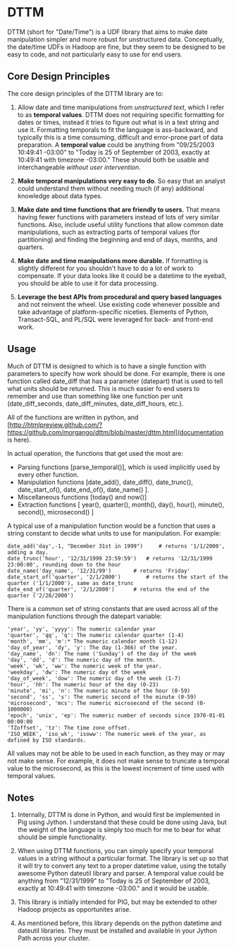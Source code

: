 DTTM
==========================

DTTM (short for "Date/Time") is a UDF library that aims to make date manipulation simpler and more robust for unstructured data.  Conceptually, the date/time UDFs in Hadoop are fine, but they seem to be designed to be easy to code, and not particularly easy to use for end users.  

Core Design Principles
--------------------------

The core design principles of the DTTM library are to: 

1. Allow date and time manipulations from *unstructured text*, which I refer to as **temporal values**.  DTTM does not requiring specific formatting for dates or times, instead it tries to figure out what is in a text string and use it.  Formatting temporals to fit the language is ass-backward, and typically this is a time consuming, difficult and error-prone part of data preparation. A **temporal value** could be anything from "09/25/2003 10:49:41 -03:00" to "Today is 25 of September of 2003, exactly at 10:49:41 with timezone -03:00." These should both be usable and interchangeable *without user intervention*.
	
2. **Make temporal manipulations very easy to do**. So easy that an analyst could understand them without needing 
much (if any) additional knowledge about data types.
	
3. **Make date and time functions that are friendly to users.**  That means having fewer functions with parameters instead of lots of very similar functions.  Also, include useful utility functions that allow common date manipulations, such as extracting parts of temporal values (for partitioning) and finding the beginning and end of days, months, and quarters.
	
4. **Make date and time manipulations more durable.**  If formatting is slightly different for you shouldn't have to do a lot of work to compensate.    If your data looks like it could be a datetime to the eyeball, you should be able to use it for data processing.

5. **Leverage the best APIs from procedural and query based languages** and not reinvent the wheel.  Use existing code whenever possible and take advantage of platform-specific niceties.  Elements of Python, Transact-SQL, and PL/SQL were leveraged  for back- and front-end work.

Usage
--------------------------

Much of DTTM is designed to which is to have a single function with parameters to specify how work should be done.  For example, there is one function called date_diff that has a parameter (datepart) that is used to tell what units should be returned.  This is much easier fo end users to remember and use than something like one function per unit (date_diff_seconds, date_diff_minutes, date_diff_hours, etc.).

All of the functions are written in python, and [http://htmlpreview.github.com/?https://github.com/morgango/dttm/blob/master/dttm.html](documentation is here).

In actual operation, the functions that get used the most are: 

* Parsing functions [parse_temporal()], which is used implicitly used by every other function.
* Manipulation functions [date_add(), date_diff(), date_trunc(), date_start_of(), date_end_of(), date_name() ].
* Miscellaneous functions [today() and now()]
* Extraction functions [ year(), quarter(), month(), day(), hour(), minute(), second(), microsecond() ]

A typical use of a manipulation function would be a function that uses a string constant to decide what units to use for manipulation.  For example:
	
	date_add('day',-1, "December 31st in 1999") 	# returns '1/1/2000', adding a day.
	date_trunc('hour', '12/31/1999 23:59:59') 	# returns '12/31/1999 23:00:00', rounding down to the hour
	date_name('day_name', '12/31/99')		# returns 'Friday'
	date_start_of('quarter', '2/1/2000')		# returns the start of the quarter ('1/1/2000'), same as date_trunc
	date_end_of('quarter', '2/1/2000')		# returns the end of the quarter ('2/28/2000')

There is a common set of string constants that are used across all of the manipulation functions through the datepart variable:
	
	'year', 'yy', 'yyyy': The numeric calendar year
	'quarter', 'qq', 'q': The numeric calendar quarter (1-4)
	'month', 'mm', 'm':* The numeric calendar month (1-12)
	'day_of_year', 'dy', 'y': The day (1-366) of the year.
	'day_name', 'dn': The name ('Sunday') of the day of the week
	'day', 'dd', 'd': The numeric day of the month.
	'week', 'wk', 'ww': The numeric week of the year.
	'weekday', 'dw': The numeric day of the week
	'day_of_week', 'dow': The numeric day of the week (1-7)
	'hour', 'hh': The numeric hour of the day (0-23)
	'minute', 'mi', 'n': The numeric minute of the hour (0-59)
	'second', 'ss', 's': The numeric second of the minute (0-59)
	'microsecond', 'mcs': The numeric microsecond of the second (0-1000000)
	'epoch', 'unix', 'ep': The numeric number of seconds since 1970-01-01 00:00:00
	'TZoffset', 'tz': The time zone offset.
	'ISO_WEEK', 'iso_wk', 'isoww': The numeric week of the year, as defined by ISO standards.
	
All values may not be able to be used in each function, as they may or may not make sense.  For example, it does not make sense to truncate a temporal value to the microsecond, as this is the lowest increment of time used with temporal values. 
	
Notes
--------------------------

1. Internally, DTTM is done in Python, and would first be implemented in Pig using Jython.  I understand that these could be done using Java, but the weight of the language is simply too much for me to bear for what should be simple functionality.

2. When using DTTM functions, you can simply specify your temporal values in a string without a particular format.  The library is set up so that it will try to convert any text to a proper datetime value, using the totally awesome Python dateutil library and parser.  A temporal value could be anything from "12/31/1999" to "Today is 25 of September of 2003, exactly at 10:49:41 with timezone -03:00." and it would be usable.
	
3. This library is initially intended for PIG, but may be extended to other Hadoop projects as opportunites arise.

4. As mentioned before, this library depends on the python datetime and dateutil libraries.  They must be installed and available in your Jython Path across your cluster.
